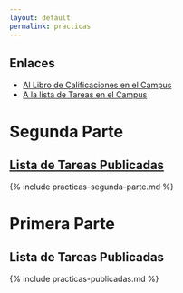 ```yaml
---
layout: default
permalink: practicas
---
```


## Enlaces

* [Al Libro de Calificaciones en el Campus]({{site.calificador}})
* [A la lista de Tareas en el Campus]({{site.tareas}})

# Segunda Parte

## [Lista de Tareas Publicadas](https://github.com/ULL-ESIT-DSI-1920/dsi1920/tree/master/apuntes)

{% include practicas-segunda-parte.md %}

# Primera Parte

## Lista de Tareas Publicadas

{% include practicas-publicadas.md  %}
